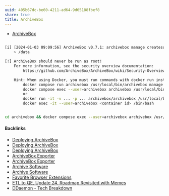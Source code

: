 ```yaml
---
uuid: 405b67dc-be60-4211-ad64-9d65188fbef8
share: true
title: ArchiveBox
---
```

* [ArchiveBox](https://archivebox.io/)

``` bash

[i] [2024-01-03 09:09:56] ArchiveBox v0.7.1: archivebox manage createsuperuser
    > /data

[!] ArchiveBox should never be run as root!
    For more information, see the security overview documentation:
        https://github.com/ArchiveBox/ArchiveBox/wiki/Security-Overview#do-not-run-as-root

    Hint: When using Docker, you must run commands with docker run instead of docker exec, e.g.:
        docker compose run archivebox /usr/local/bin/archivebox manage createsuperuser
        docker compose exec --user=archivebox archivebox /usr/local/bin/archivebox manage createsuperuser
        or
        docker run -it -v ... -p ... archivebox/archivebox /usr/local/bin/archivebox manage createsuperuser
        docker exec -it --user=archivebox <container id> /bin/bash


```


``` bash

cd archivebox && docker compose exec --user=archivebox archivebox /usr/local/bin/archivebox add https://example.com

```

#### Backlinks

* [Deploying ArchiveBox](/19c73912-9f8a-43d3-9bad-108aca02e304)
* [Deploying ArchiveBox](/19c73912-9f8a-43d3-9bad-108aca02e304)
* [Deploying ArchiveBox](/19c73912-9f8a-43d3-9bad-108aca02e304)
* [ArchiveBox Exporter](/644999db-33db-4ea6-bc59-9c3c32cdf633)
* [ArchiveBox Exporter](/644999db-33db-4ea6-bc59-9c3c32cdf633)
* [Archive Software](/b8a4c886-7f76-4224-8f96-3aed92189082)
* [Archive Software](/b8a4c886-7f76-4224-8f96-3aed92189082)
* [Favorite Browser Extensions](/810020e2-c875-440a-b0c3-2a48333da314)
* [ETL to QE, Update 24, Roadmap Revisited with Memes](/89c90b4a-2065-4b58-93eb-107794ed8671)
* [DDaemon - Tech Breakdown](/457c6a22-361f-4b4b-9867-809c7c6d0316)